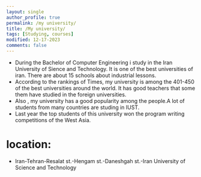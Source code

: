 ```yaml
---
layout: single
author_profile: true
permalink: /my university/
title: /My university/
tags: [Studying, courses]
modified: 12-17-2023
comments: false
---
```

- During the Bachelor of Computer Engineering i study in the Iran University of Sience and Technology. It is one of the best universities of iran. There are about 15 schools about industrial lessons.
- According to the rankings of Times, my university is among the 401-450 of the best universities  around the world. It has good teachers that some them have studied in the foreign universities.
- Also , my university has a good popularity among the people.A lot of students from many countries are studing in IUST.
- Last year the top students of this university won the program writing competitions of the West Asia.



# location:
- Iran-Tehran-Resalat st.-Hengam st.-Daneshgah st.-Iran University of Science and Technology


